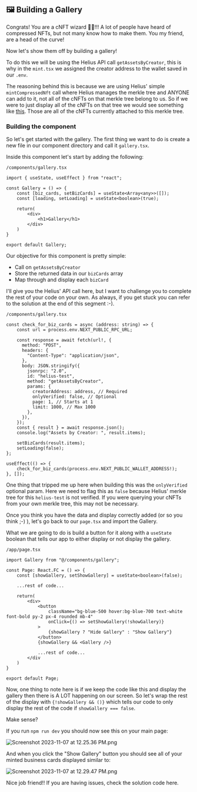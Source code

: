 ## 🖼️ Building a Gallery

Congrats! You are a cNFT wizard 🧙‍♂️!!! A lot of people have heard of compressed NFTs, but not many know how to make them. You my friend, are a head of the curve!

Now let's show them off by building a gallery!

To do this we will be using the Helius API call `getAssetsByCreator`, this is why in the `mint.tsx` we assigned the creator address to the wallet saved in our `.env`. 

The reasoning behind this is because we are using Helius' simple `mintCompressedNft` call where Helius manages the merkle tree and ANYONE can add to it, not all of the cNFTs on that merkle tree belong to us. So if we were to just display all of the cNFTs on that tree we would see something like [this](https://xray.helius.xyz/account/5TYT7EAzT9XszzAo4ki6wKhzk3Zu4RJobt5ioV76yKrn?network=mainnet). Those are all of the cNFTs currently attached to this merkle tree.


### Building the component

So let's get started with the gallery. The first thing we want to do is create a new file in our component directory and call it `gallery.tsx`.

Inside this component let's start by adding the following:

```
/components/gallery.tsx

import { useState, useEffect } from "react";

const Gallery = () => {
    const [biz_cards, setBizCards] = useState<Array<any>>([]);
    const [loading, setLoading] = useState<boolean>(true);

    return(
        <div>
            <h1>Gallery</h1>
        </div>
    )
}

export default Gallery;
```

Our objective for this component is pretty simple:
- Call on `getAssetsByCreator`
- Store the returned data in our `bizCards` array
- Map through and display each `bizCard`

I'll give you the Helius' API call here, but I want to challenge you to complete the rest of your code on your own. As always, if you get stuck you can refer to the solution at the end of this segment :-).

```
/components/gallery.tsx

const check_for_biz_cards = async (address: string) => {
    const url = process.env.NEXT_PUBLIC_RPC_URL;

    const response = await fetch(url!, {
      method: "POST",
      headers: {
        "Content-Type": "application/json",
      },
      body: JSON.stringify({
        jsonrpc: "2.0",
        id: "helius-test",
        method: "getAssetsByCreator",
        params: {
          creatorAddress: address, // Required
          onlyVerified: false, // Optional
          page: 1, // Starts at 1
          limit: 1000, // Max 1000
        },
      }),
    });
    const { result } = await response.json();
    console.log("Assets by Creator: ", result.items);

    setBizCards(result.items);
    setLoading(false);
};

useEffect(() => {
    check_for_biz_cards(process.env.NEXT_PUBLIC_WALLET_ADDRESS!);
}, []);
```

One thing that tripped me up here when building this was the `onlyVerified` optional param. Here we need to flag this as `false` because Helius' merkle tree for this `helius-test` is not verified. If you were querying your cNFTs from your own merkle tree, this may not be necessary.

Once you think you have the data and display correctly added (or so you think ;-) ), let's go back to our `page.tsx` and import the Gallery.

What we are going to do is build a button for it along with a `useState` boolean that tells our app to either display or not display the gallery.

```
/app/page.tsx

import Gallery from "@/components/gallery";

const Page: React.FC = () => {
    const [showGallery, setShowGallery] = useState<boolean>(false);
    
    ...rest of code...
    
    return(
        <div>
            <button
                className="bg-blue-500 hover:bg-blue-700 text-white font-bold py-2 px-4 rounded mb-4"
                onClick={() => setShowGallery(!showGallery)}
            >
                {showGallery ? "Hide Gallery" : "Show Gallery"}
            </button>
            {showGallery && <Gallery />}
            
            ...rest of code...
        </div
    )
}

export default Page;

```

Now, one thing to note here is if we keep the code like this and display the gallery then there is A LOT happening on our screen. So let's wrap the rest of the display with `{!showGallery && ()}` which tells our code to only display the rest of the code if `showGallery === false`. 

Make sense? 

If you run `npm run dev` you should now see this on your main page:

![Screenshot 2023-11-07 at 12.25.36 PM.png](https://hackmd.io/_uploads/SJAn05v7T.png)

And when you click the "Show Gallery" button you should see all of your minted business cards displayed similar to:

![Screenshot 2023-11-07 at 12.29.47 PM.png](https://hackmd.io/_uploads/ryin1swXT.png)


Nice job friend!! If you are having issues, check the solution code here.